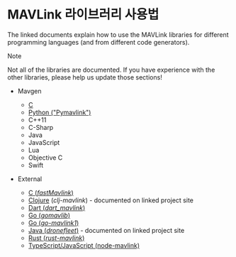 # MAVLink 라이브러리 사용법

The linked documents explain how to use the MAVLink libraries for different programming languages (and from different code generators).

> [!NOTE]
> Not all of the libraries are documented.
> If you have experience with the other libraries, please help us update those sections!

- Mavgen

  - [C](../mavgen_c/index.md)
  - [Python ("Pymavlink")](../mavgen_python/index.md)
  - C++11
  - C-Sharp
  - Java
  - JavaScript
  - Lua
  - Objective C
  - Swift

- External
  - [C (_fastMavlink_)](https://github.com/olliw42/fastmavlink)
  - [Clojure](https://github.com/WickedShell/clj-mavlink) (_clj-mavlink_) - documented on linked project site
  - [Dart (_dart_mavlink_)](https://github.com/nus/dart_mavlink)
  - [Go (_gomavlib_)](https://pkg.go.dev/github.com/aler9/gomavlib)
  - [Go (_go-mavlink1_)](https://github.com/mgr9525/go-mavlink1)
  - [Java (_dronefleet_)](https://github.com/dronefleet/mavlink) - documented on linked project site
  - [Rust (_rust-mavlink_)](https://docs.rs/mavlink/latest/mavlink/)
  - [TypeScript/JavaScript (node-mavlink)](https://github.com/padcom/node-mavlink#readme)

